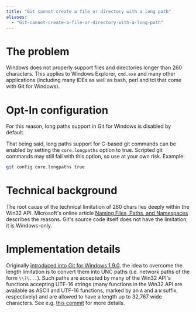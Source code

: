 ```yaml
---
title: "Git cannot create a file or directory with a long path"
aliases:
  - "Git-cannot-create-a-file-or-directory-with-a-long-path"
---
```

# The problem

Windows does not properly support files and directories longer than 260 characters. This applies to Windows Explorer, `cmd.exe` and many other applications (including many IDEs as well as bash, perl and tcl that come with Git for Windows).

# Opt-In configuration

For this reason, long paths support in Git for Windows is disabled by default.

That being said, long paths support for C-based git commands can be enabled by setting the `core.longpaths` option to true. Scripted git commands may still fail with this option, so use at your own risk. Example:

```sh
git config core.longpaths true
```

# Technical background

The root cause of the technical limitation of 260 chars lies deeply within the Win32 API.
Microsoft's online article [Naming Files, Paths, and Namespaces](http://msdn.microsoft.com/en-us/library/windows/desktop/aa365247(v=vs.85).aspx#maxpath) describes the reasons.
Git's source code itself does not have the limitation, it is Windows-only.

# Implementation details

Originally [introduced into Git for Windows 1.9.0](https://github.com/msysgit/git/pull/122), the idea to overcome the length limitation is to convert them into UNC paths (i.e. network paths of the form `\\?\...`). Such paths are accepted by many of the Win32 API's functions accepting UTF-16 strings (many functions in the Win32 API are available as ASCII and UTF-16 functions, marked by an `A` and a `W` suffix, respectively) and are allowed to have a length up to 32,767 wide characters. See e.g. [this commit](https://github.com/git-for-windows/git/commit/38b94fe15fb60e3871a166eec8cfd4265fee727f) for more details.
